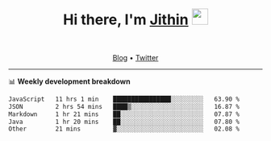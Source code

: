 <h1 align="center">Hi there, I'm <a href="https://jithset.github.io/" target="_blank">Jithin</a> <img
src="https://github.com/blackcater/blackcater/raw/main/images/Hi.gif" height="32" /></h1>

<br />

<p align="center">
  <a href="https://jithset.github.io">Blog</a> •
  <a href="https://twitter.com/jithset">Twitter</a>
</p>

---

📊 **Weekly development breakdown**

<!--START_SECTION:waka-->

```txt
JavaScript   11 hrs 1 min    ████████████████░░░░░░░░░   63.90 %
JSON         2 hrs 54 mins   ████▒░░░░░░░░░░░░░░░░░░░░   16.87 %
Markdown     1 hr 21 mins    ██░░░░░░░░░░░░░░░░░░░░░░░   07.87 %
Java         1 hr 20 mins    ██░░░░░░░░░░░░░░░░░░░░░░░   07.80 %
Other        21 mins         ▓░░░░░░░░░░░░░░░░░░░░░░░░   02.08 %
```

<!--END_SECTION:waka-->


